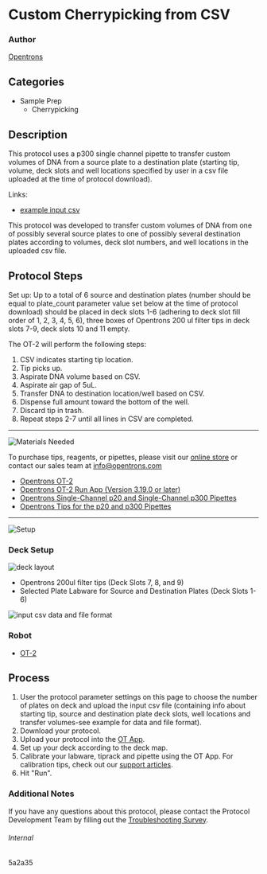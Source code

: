 # Custom Cherrypicking from CSV

### Author
[Opentrons](https://opentrons.com/)

## Categories
* Sample Prep
     * Cherrypicking

## Description

This protocol uses a p300 single channel pipette to transfer custom volumes of DNA from a source plate to a destination plate (starting tip, volume, deck slots and well locations specified by user in a csv file uploaded at the time of protocol download).

Links:
* [example input csv](https://opentrons-protocol-library-website.s3.amazonaws.com/custom-README-images/5a2a35/Cherrypicking+CSV.csv)

This protocol was developed to transfer custom volumes of DNA from one of possibly several source plates to one of possibly several destination plates according to volumes, deck slot numbers, and well locations in the uploaded csv file.

## Protocol Steps

Set up: Up to a total of 6 source and destination plates (number should be equal to plate_count parameter value set below at the time of protocol download) should be placed in deck slots 1-6 (adhering to deck slot fill order of 1, 2, 3, 4, 5, 6), three boxes of Opentrons 200 ul filter tips in deck slots 7-9, deck slots 10 and 11 empty.

The OT-2 will perform the following steps:
1. CSV indicates starting tip location.
2. Tip picks up.
3. Aspirate DNA volume based on CSV.
4. Aspirate air gap of 5uL.
5. Transfer DNA to destination location/well based on CSV.
6. Dispense full amount toward the bottom of the well.
7. Discard tip in trash.
8. Repeat steps 2-7 until all lines in CSV are completed.

---
![Materials Needed](https://s3.amazonaws.com/opentrons-protocol-library-website/custom-README-images/001-General+Headings/materials.png)

To purchase tips, reagents, or pipettes, please visit our [online store](https://shop.opentrons.com/) or contact our sales team at [info@opentrons.com](mailto:info@opentrons.com)

* [Opentrons OT-2](https://shop.opentrons.com/collections/ot-2-robot/products/ot-2)
* [Opentrons OT-2 Run App (Version 3.19.0 or later)](https://opentrons.com/ot-app/)
* [Opentrons Single-Channel p20 and Single-Channel p300 Pipettes](https://shop.opentrons.com/collections/ot-2-pipettes/products/single-channel-electronic-pipette)
* [Opentrons Tips for the p20 and p300 Pipettes](https://shop.opentrons.com/collections/opentrons-tips)

---
![Setup](https://s3.amazonaws.com/opentrons-protocol-library-website/custom-README-images/001-General+Headings/Setup.png)

### Deck Setup
![deck layout](https://opentrons-protocol-library-website.s3.amazonaws.com/custom-README-images/5a2a35/5a2a35_layout.png)

* Opentrons 200ul filter tips (Deck Slots 7, 8, and 9)
* Selected Plate Labware for Source and Destination Plates (Deck Slots 1-6)

![input csv data and file format](https://opentrons-protocol-library-website.s3.amazonaws.com/custom-README-images/5a2a35/example_csv.png)

### Robot
* [OT-2](https://opentrons.com/ot-2)

## Process
1. User the protocol parameter settings on this page to choose the number of plates on deck and upload the input csv file (containing info about starting tip, source and destination plate deck slots, well locations and transfer volumes-see example for data and file format).
2. Download your protocol.
3. Upload your protocol into the [OT App](https://opentrons.com/ot-app).
4. Set up your deck according to the deck map.
5. Calibrate your labware, tiprack and pipette using the OT App. For calibration tips, check out our [support articles](https://support.opentrons.com/en/collections/1559720-guide-for-getting-started-with-the-ot-2).
6. Hit "Run".

### Additional Notes
If you have any questions about this protocol, please contact the Protocol Development Team by filling out the [Troubleshooting Survey](https://protocol-troubleshooting.paperform.co/).

###### Internal
5a2a35
